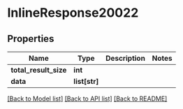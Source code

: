 # InlineResponse20022

## Properties
Name | Type | Description | Notes
------------ | ------------- | ------------- | -------------
**total_result_size** | **int** |  | 
**data** | **list[str]** |  | 

[[Back to Model list]](../README.md#documentation-for-models) [[Back to API list]](../README.md#documentation-for-api-endpoints) [[Back to README]](../README.md)


